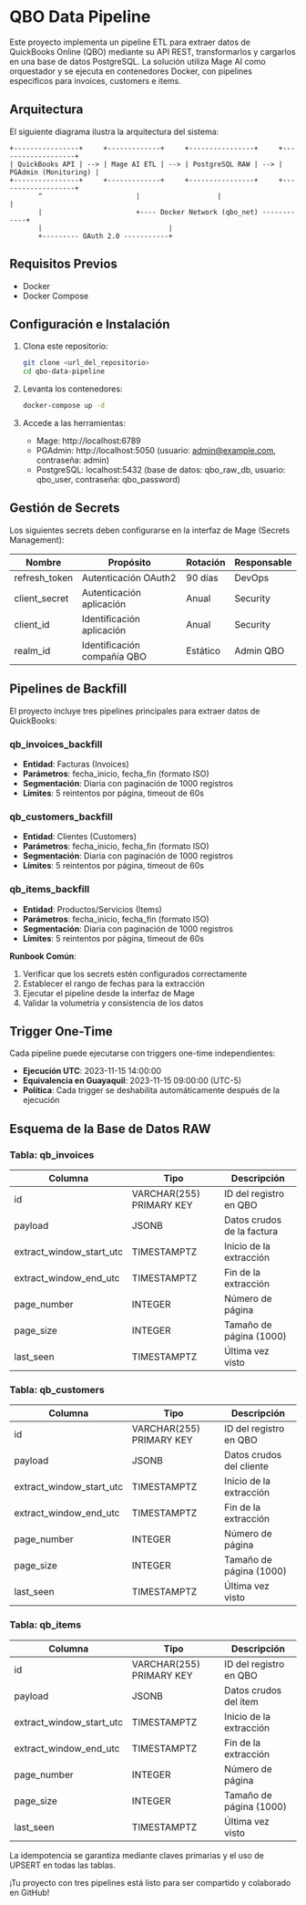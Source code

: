 # QBO Data Pipeline

Este proyecto implementa un pipeline ETL para extraer datos de QuickBooks Online (QBO) mediante su API REST, transformarlos y cargarlos en una base de datos PostgreSQL. La solución utiliza Mage AI como orquestador y se ejecuta en contenedores Docker, con pipelines específicos para invoices, customers e items.

## Arquitectura

El siguiente diagrama ilustra la arquitectura del sistema:

```
+----------------+     +-------------+     +----------------+     +-------------------+
| QuickBooks API | --> | Mage AI ETL | --> | PostgreSQL RAW | --> | PGAdmin (Monitoring) |
+----------------+     +-------------+     +----------------+     +-------------------+
       ^                       |                   |                       |
       |                       +---- Docker Network (qbo_net) ------------+
       |                               |
       +--------- OAuth 2.0 -----------+
```

## Requisitos Previos

- Docker
- Docker Compose

## Configuración e Instalación

1. Clona este repositorio:
   ```bash
   git clone <url_del_repositorio>
   cd qbo-data-pipeline
   ```

2. Levanta los contenedores:
   ```bash
   docker-compose up -d
   ```

3. Accede a las herramientas:
   - Mage: http://localhost:6789
   - PGAdmin: http://localhost:5050 (usuario: admin@example.com, contraseña: admin)
   - PostgreSQL: localhost:5432 (base de datos: qbo_raw_db, usuario: qbo_user, contraseña: qbo_password)

## Gestión de Secrets

Los siguientes secrets deben configurarse en la interfaz de Mage (Secrets Management):

| Nombre | Propósito | Rotación | Responsable |
|--------|-----------|----------|-------------|
| refresh_token | Autenticación OAuth2 | 90 días | DevOps |
| client_secret | Autenticación aplicación | Anual | Security |
| client_id | Identificación aplicación | Anual | Security |
| realm_id | Identificación compañía QBO | Estático | Admin QBO |

## Pipelines de Backfill

El proyecto incluye tres pipelines principales para extraer datos de QuickBooks:

### qb_invoices_backfill
- **Entidad**: Facturas (Invoices)
- **Parámetros**: fecha_inicio, fecha_fin (formato ISO)
- **Segmentación**: Diaria con paginación de 1000 registros
- **Límites**: 5 reintentos por página, timeout de 60s

### qb_customers_backfill
- **Entidad**: Clientes (Customers)
- **Parámetros**: fecha_inicio, fecha_fin (formato ISO)
- **Segmentación**: Diaria con paginación de 1000 registros
- **Límites**: 5 reintentos por página, timeout de 60s

### qb_items_backfill
- **Entidad**: Productos/Servicios (Items)
- **Parámetros**: fecha_inicio, fecha_fin (formato ISO)
- **Segmentación**: Diaria con paginación de 1000 registros
- **Límites**: 5 reintentos por página, timeout de 60s

**Runbook Común**:
1. Verificar que los secrets estén configurados correctamente
2. Establecer el rango de fechas para la extracción
3. Ejecutar el pipeline desde la interfaz de Mage
4. Validar la volumetría y consistencia de los datos

## Trigger One-Time

Cada pipeline puede ejecutarse con triggers one-time independientes:
- **Ejecución UTC**: 2023-11-15 14:00:00
- **Equivalencia en Guayaquil**: 2023-11-15 09:00:00 (UTC-5)
- **Política**: Cada trigger se deshabilita automáticamente después de la ejecución

## Esquema de la Base de Datos RAW

### Tabla: qb_invoices
| Columna | Tipo | Descripción |
|---------|------|-------------|
| id | VARCHAR(255) PRIMARY KEY | ID del registro en QBO |
| payload | JSONB | Datos crudos de la factura |
| extract_window_start_utc | TIMESTAMPTZ | Inicio de la extracción |
| extract_window_end_utc | TIMESTAMPTZ | Fin de la extracción |
| page_number | INTEGER | Número de página |
| page_size | INTEGER | Tamaño de página (1000) |
| last_seen | TIMESTAMPTZ | Última vez visto |

### Tabla: qb_customers
| Columna | Tipo | Descripción |
|---------|------|-------------|
| id | VARCHAR(255) PRIMARY KEY | ID del registro en QBO |
| payload | JSONB | Datos crudos del cliente |
| extract_window_start_utc | TIMESTAMPTZ | Inicio de la extracción |
| extract_window_end_utc | TIMESTAMPTZ | Fin de la extracción |
| page_number | INTEGER | Número de página |
| page_size | INTEGER | Tamaño de página (1000) |
| last_seen | TIMESTAMPTZ | Última vez visto |

### Tabla: qb_items
| Columna | Tipo | Descripción |
|---------|------|-------------|
| id | VARCHAR(255) PRIMARY KEY | ID del registro en QBO |
| payload | JSONB | Datos crudos del ítem |
| extract_window_start_utc | TIMESTAMPTZ | Inicio de la extracción |
| extract_window_end_utc | TIMESTAMPTZ | Fin de la extracción |
| page_number | INTEGER | Número de página |
| page_size | INTEGER | Tamaño de página (1000) |
| last_seen | TIMESTAMPTZ | Última vez visto |

La idempotencia se garantiza mediante claves primarias y el uso de UPSERT en todas las tablas.



¡Tu proyecto con tres pipelines está listo para ser compartido y colaborado en GitHub!
